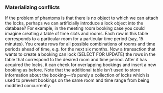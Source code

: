 ### Materializing conflicts 
If the problem of phantoms is that there is no object to which we can attach the locks, perhaps we
can artificially introduce a lock object into the database? For example, in the meeting room booking case you could imagine creating a table of time slots and
rooms. Each row in this table corresponds to a particular room for a particular time period (say, 15
minutes). You create rows for all possible combinations of rooms and time periods ahead of time,
e.g. for the next six months. Now a transaction that wants to create a booking can lock (SELECT FOR UPDATE) the rows in the
table that correspond to the desired room and time period. After it has acquired the locks, it can
check for overlapping bookings and insert a new booking as before. Note that the additional table
isn’t used to store information about the booking—it’s purely a collection of locks which is used
to prevent bookings on the same room and time range from being modified concurrently.